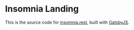# Insomnia Landing

This is the source code for [insomnia.rest](https://insomnia.rest), built with
[GatsbyJS](https://www.gatsbyjs.org/). 
 
